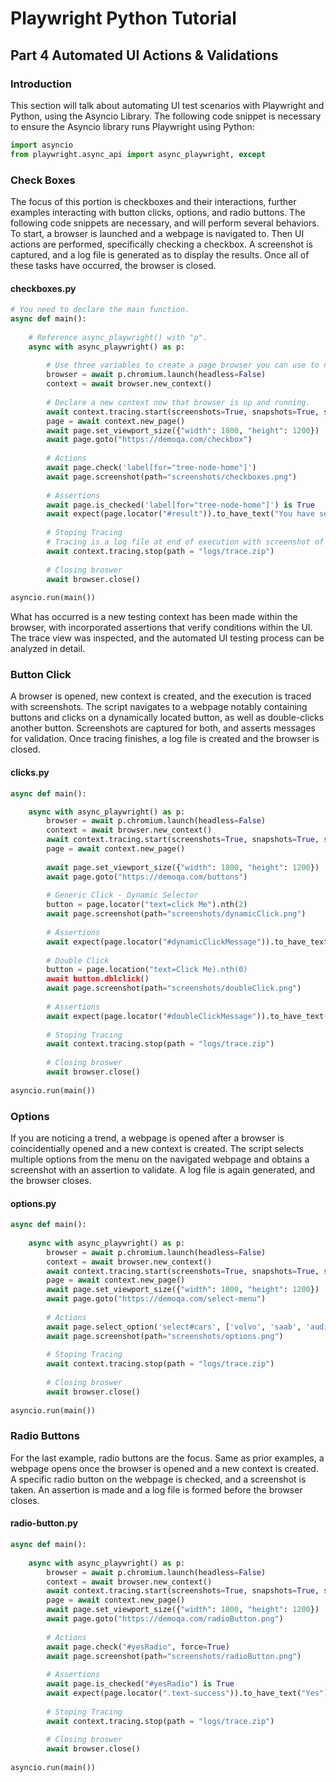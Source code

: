 # Playwright Python Tutorial
## Part 4 Automated UI Actions & Validations
### Introduction
This section will talk about automating UI test scenarios with Playwright and Python, using the Asyncio Library. The following code snippet is necessary to ensure the Asyncio library runs Playwright using Python:
```py
import asyncio
from playwright.async_api import async_playwright, except
```

### Check Boxes
The focus of this portion is checkboxes and their interactions, further examples interacting with button clicks, options, and radio buttons. The following code snippets are necessary, and will perform several behaviors. To start, a browser is launched and a webpage is navigated to. Then UI actions are performed, specifically checking a checkbox. A screenshot is captured, and a log file is generated as to display the results. Once all of these tasks have occurred, the browser is closed.

#### checkboxes.py
```py
# You need to declare the main function. 
async def main():
    
    # Reference async_playwright() with "p". 
    async with async_playwright() as p:
        
        # Use three variables to create a page browser you can use to navigate the UI of website. 
        browser = await p.chromium.launch(headless=False)
        context = await browser.new_context()
        
        # Declare a new context now that browser is up and running.
        await context.tracing.start(screenshots=True, snapshots=True, sources=True
        page = await context.new_page()
        await page.set_viewport_size({"width": 1800, "height": 1200})
        await page.goto("https://demoqa.com/checkbox")
        
        # Actions
        await page.check('label[for="tree-node-home"]')
        await page.screenshot(path="screenshots/checkboxes.png")
        
        # Assertions
        await page.is_checked('label[for="tree-node-home"]') is True
        await expect(page.locator("#result")).to_have_text("You have selected :homedesktopnotescommandsdocumentsworks")
        
        # Stoping Tracing
        # Tracing is a log file at end of execution with screenshot of every execution.
        await context.tracing.stop(path = "logs/trace.zip")
        
        # Closing broswer 
        await browser.close()
        
asyncio.run(main())
```

What has occurred is a new testing context has been made within the browser, with incorporated assertions that verify conditions within the UI. The trace view was inspected, and the automated UI testing process can be analyzed in detail.


### Button Click
A browser is opened, new context is created, and the execution is traced with screenshots. The script navigates to a webpage notably containing buttons and clicks on a dynamically located button, as well as double-clicks another button. Screenshots are captured for both, and asserts messages for validation. Once tracing finishes, a log file is created and the browser is closed.

#### clicks.py
```py
async def main():

    async with async_playwright() as p:
        browser = await p.chromium.launch(headless=False)
        context = await browser.new_context()
        await context.tracing.start(screenshots=True, snapshots=True, sources=True
        page = await context.new_page()
        
        await page.set_viewport_size({"width": 1800, "height": 1200})
        await page.goto("https://demoqa.com/buttons")
        
        # Generic Click - Dynamic Selector
        button = page.locator("text=click Me").nth(2)
        await page.screenshot(path="screenshots/dynamicClick.png")
        
        # Assertions
        await expect(page.locator("#dynamicClickMessage")).to_have_text("You have a dynamic click")
        
        # Double Click
        button = page.location("text=Click Me).nth(0)
        await button.dblclick()
        await page.screenshot(path="screenshots/doubleClick.png")
        
        # Assertions
        await expect(page.locator("#doubleClickMessage")).to_have_text("You have a double click")
        
        # Stoping Tracing
        await context.tracing.stop(path = "logs/trace.zip")
        
        # Closing broswer 
        await browser.close()
		
asyncio.run(main())
```

### Options
If you are noticing a trend, a webpage is opened after a browser is coincidentially opened and a new context is created. The script selects multiple options from the menu on the navigated webpage and obtains a screenshot with an assertion to validate. A log file is again generated, and the browser closes.

#### options.py
```py
async def main():
	
    async with async_playwright() as p:
        browser = await p.chromium.launch(headless=False)
        context = await browser.new_context()
        await context.tracing.start(screenshots=True, snapshots=True, sources=True
        page = await context.new_page()
        await page.set_viewport_size({"width": 1800, "height": 1200})
        await page.goto("https://demoqa.com/select-menu")
        
        # Actions
        await page.select_option('select#cars', ['volvo', 'saab', 'audi'])
        await page.screenshot(path="screenshots/options.png")
        
        # Stoping Tracing
        await context.tracing.stop(path = "logs/trace.zip")
        
        # Closing broswer 
        await browser.close()
        
asyncio.run(main())
```



### Radio Buttons
For the last example, radio buttons are the focus. Same as prior examples, a webpage opens once the browser is opened and a new context is created. A specific radio button on the webpage is checked, and a screenshot is taken. An assertion is made and a log file is formed before the browser closes.

#### radio-button.py
```py
async def main():
	
    async with async_playwright() as p:
        browser = await p.chromium.launch(headless=False)
        context = await browser.new_context()
        await context.tracing.start(screenshots=True, snapshots=True, sources=True
        page = await context.new_page()
        await page.set_viewport_size({"width": 1800, "height": 1200})
        await page.goto("https://demoqa.com/radioButton.png")
        
        # Actions
        await page.check("#yesRadio", force=True)
        await page.screenshot(path="screenshots/radioButton.png")
        
        # Assertions
        await page.is_checked("#yesRadio") is True
        await expect(page.locator(".text-success")).to_have_text("Yes")
        
        # Stoping Tracing
        await context.tracing.stop(path = "logs/trace.zip")
        
        # Closing broswer 
        await browser.close()
        
asyncio.run(main())
```

